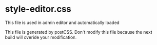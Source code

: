 # style-editor.css

This file is used in admin editor and automatically loaded

This file is generated by postCSS. Don't modify this file because the next build will overide your modification.
